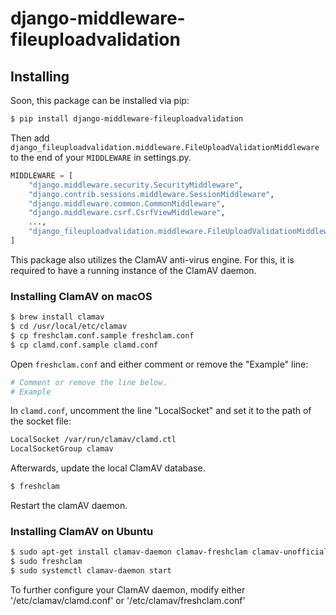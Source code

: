 # django-middleware-fileuploadvalidation

[comment]: <> ([![pypi-version]][pypi]) 

## Installing

Soon, this package can be installed via pip:

```bash
$ pip install django-middleware-fileuploadvalidation
```

Then add `django_fileuploadvalidation.middleware.FileUploadValidationMiddleware` to the end of your `MIDDLEWARE` in settings.py.

```python
MIDDLEWARE = [
    "django.middleware.security.SecurityMiddleware",
    "django.contrib.sessions.middleware.SessionMiddleware",
    "django.middleware.common.CommonMiddleware",
    "django.middleware.csrf.CsrfViewMiddleware",
    ...,
    "django_fileuploadvalidation.middleware.FileUploadValidationMiddleware",
]
```

This package also utilizes the ClamAV anti-virus engine. For this, it is required to have a running instance of the ClamAV daemon.


### Installing ClamAV on macOS

```bash
$ brew install clamav
$ cd /usr/local/etc/clamav
$ cp freshclam.conf.sample freshclam.conf
$ cp clamd.conf.sample clamd.conf
```

Open `freshclam.conf` and either comment or remove the "Example" line:
```bash
# Comment or remove the line below.
# Example
```

In `clamd.conf`, uncomment the line "LocalSocket" and set it to the path of the socket file:
```bash
LocalSocket /var/run/clamav/clamd.ctl
LocalSocketGroup clamav
```

Afterwards, update the local ClamAV database.
```bash
$ freshclam
```

Restart the clamAV daemon.

### Installing ClamAV on Ubuntu

```bash
$ sudo apt-get install clamav-daemon clamav-freshclam clamav-unofficial-sigs
$ sudo freshclam
$ sudo systemctl clamav-daemon start
```

To further configure your ClamAV daemon, modify either '/etc/clamav/clamd.conf' or '/etc/clamav/freshclam.conf'


[pypi]: https://pypi.org/project/django-cprofile-middleware/
[pypi-version]: https://img.shields.io/pypi/v/django-cprofile-middleware.svg
